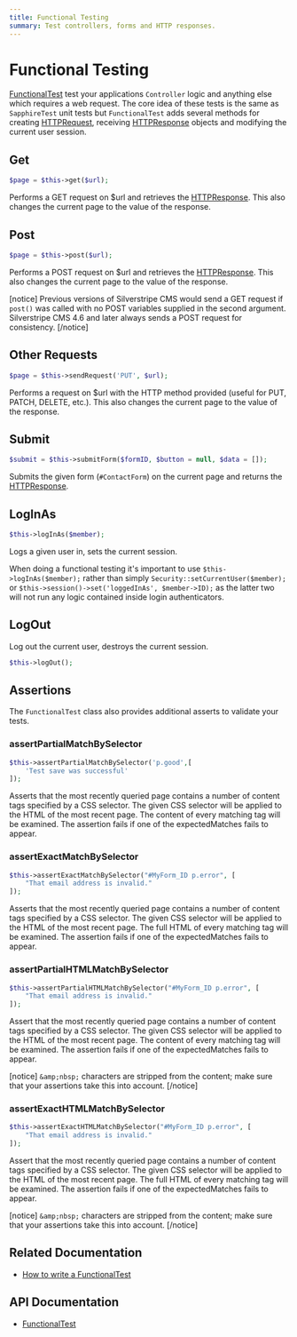 ```yaml
---
title: Functional Testing
summary: Test controllers, forms and HTTP responses.
---
```


# Functional Testing

[FunctionalTest](api:SilverStripe\Dev\FunctionalTest) test your applications `Controller` logic and anything else which requires a web request. The 
core idea of these tests is the same as `SapphireTest` unit tests but `FunctionalTest` adds several methods for 
creating [HTTPRequest](api:SilverStripe\Control\HTTPRequest), receiving [HTTPResponse](api:SilverStripe\Control\HTTPResponse) objects and modifying the current user session.

## Get

```php
$page = $this->get($url);
```

Performs a GET request on $url and retrieves the [HTTPResponse](api:SilverStripe\Control\HTTPResponse). This also changes the current page to the value
of the response.

## Post
```php
$page = $this->post($url);
```

Performs a POST request on $url and retrieves the [HTTPResponse](api:SilverStripe\Control\HTTPResponse). This also changes the current page to the value
of the response.

[notice]
Previous versions of Silverstripe CMS would send a GET request if `post()` was called with no POST variables supplied in the second argument.
Silverstripe CMS 4.6 and later always sends a POST request for consistency.
[/notice]

## Other Requests
```php
$page = $this->sendRequest('PUT', $url);
```

Performs a request on $url with the HTTP method provided (useful for PUT, PATCH, DELETE, etc.). This also changes the current page to the value of the response.

## Submit


```php
$submit = $this->submitForm($formID, $button = null, $data = []);
```

Submits the given form (`#ContactForm`) on the current page and returns the [HTTPResponse](api:SilverStripe\Control\HTTPResponse).

## LogInAs


```php
$this->logInAs($member);
```

Logs a given user in, sets the current session.

When doing a functional testing it's important to use `$this->logInAs($member);` rather than simply `Security::setCurrentUser($member);` or `$this->session()->set('loggedInAs', $member->ID);` as the latter two will not run any logic contained inside login authenticators.

## LogOut

Log out the current user, destroys the current session.

```php
$this->logOut();
```

## Assertions

The `FunctionalTest` class also provides additional asserts to validate your tests.

### assertPartialMatchBySelector


```php
$this->assertPartialMatchBySelector('p.good',[
    'Test save was successful'
]);
```

Asserts that the most recently queried page contains a number of content tags specified by a CSS selector. The given CSS 
selector will be applied to the HTML of the most recent page. The content of every matching tag will be examined. The 
assertion fails if one of the expectedMatches fails to appear.


### assertExactMatchBySelector


```php
$this->assertExactMatchBySelector("#MyForm_ID p.error", [
    "That email address is invalid."
]);
```

Asserts that the most recently queried page contains a number of content tags specified by a CSS selector. The given CSS 
selector will be applied to the HTML of the most recent page. The full HTML of every matching tag will be examined. The 
assertion fails if one of the expectedMatches fails to appear. 

### assertPartialHTMLMatchBySelector

```php
$this->assertPartialHTMLMatchBySelector("#MyForm_ID p.error", [
    "That email address is invalid."
]);
```

Assert that the most recently queried page contains a number of content tags specified by a CSS selector. The given CSS 
selector will be applied to the HTML of the most recent page. The content of every matching tag will be examined. The 
assertion fails if one of the expectedMatches fails to appear.

[notice]
`&amp;nbsp;` characters are stripped from the content; make sure that your assertions take this into account.
[/notice]

### assertExactHTMLMatchBySelector
```php
$this->assertExactHTMLMatchBySelector("#MyForm_ID p.error", [
    "That email address is invalid."
]);
```

Assert that the most recently queried page contains a number of content tags specified by a CSS selector. The given CSS 
selector will be applied to the HTML of the most recent page.  The full HTML of every matching tag will be examined. The 
assertion fails if one of the expectedMatches fails to appear.

[notice]
`&amp;nbsp;` characters are stripped from the content; make sure that your assertions take this into account.
[/notice]

## Related Documentation

* [How to write a FunctionalTest](how_tos/write_a_functionaltest)

## API Documentation

* [FunctionalTest](api:SilverStripe\Dev\FunctionalTest)
